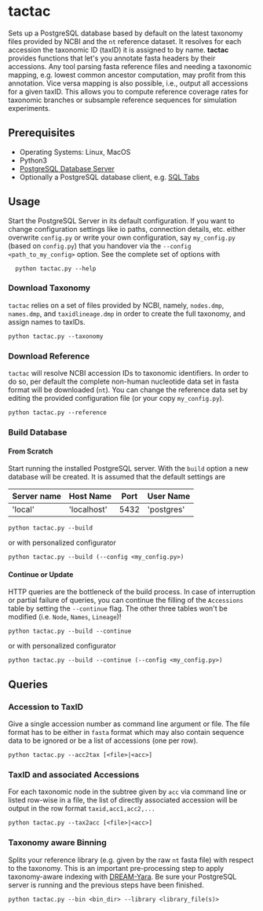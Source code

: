# tactac

Sets up a PostgreSQL database based by default on the latest taxonomy files provided by NCBI and the `nt` reference dataset. It resolves for each accession the taxonomic ID (taxID) it is assigned to by name. 
**tactac** provides functions that let's you annotate fasta headers by their accessions. Any tool parsing fasta reference files and needing a taxonomic mapping, e.g. lowest common ancestor computation, may profit from this annotation. 
Vice versa mapping is also possible, i.e., output all accessions for a given taxID. This allows you to compute reference coverage rates for taxonomic branches or subsample reference sequences for simulation experiments.

## Prerequisites

  * Operating Systems: Linux, MacOS
  * Python3
  * [PostgreSQL Database Server](https://www.postgresql.org/download/) 
  * Optionally a PostgreSQL database client, e.g. [SQL Tabs](https://www.sqltabs.com/)

## Usage

Start the PostgreSQL Server in its default configuration. If you want to change configuration settings like io paths, connection details, etc. either overwrite `config.py` or write your own configuration, say `my_config.py` (based on `config.py`) that you handover via the `--config <path_to_my_config>` option. See the complete set of options with 
```shell
  python tactac.py --help
```

### Download Taxonomy
`tactac` relies on a set of files provided by NCBI, namely, `nodes.dmp`, `names.dmp`, and `taxidlineage.dmp` in order to create the full taxonomy, and assign names to taxIDs. 
```shell
python tactac.py --taxonomy
```

### Download Reference
`tactac` will resolve NCBI accession IDs to taxonomic identifiers. In order to do so, per default the complete non-human nucleotide data set in fasta format will be downloaded (`nt`). You can change the reference data set by editing the provided  configuration file (or your copy `my_config.py`).
```shell
python tactac.py --reference
```

### Build Database

#### From Scratch
Start running the installed PostgreSQL server. With the `build` option a new database will be created. It is assumed that the default settings are 

| Server name | Host Name   | Port | User Name  |
|-------------| ------------|------|------------|
| 'local'     | 'localhost' | 5432 | 'postgres' |


```shell
python tactac.py --build
```
or with personalized configurator 

```shell
python tactac.py --build (--config <my_config.py>)
```

#### Continue or Update
HTTP queries are the bottleneck of the build process. In case of interruption or partial failure of queries, you can continue the filling of the `Accessions` table by setting the `--continue` flag. The other three tables won't be modified (i.e. `Node`, `Names`, `Lineage`)!

```shell
python tactac.py --build --continue
```
or with personalized configurator 

```shell
python tactac.py --build --continue (--config <my_config.py>)
```

## Queries 

### Accession to TaxID
Give a single accession number as command line argument or file. The file format has to be either in `fasta` format which may also contain sequence data to be ignored or be a list of accessions (one per row).
```shell
python tactac.py --acc2tax [<file>|<acc>]
```

### TaxID and associated Accessions
For each taxonomic node in the subtree given by `acc` via command line or listed row-wise in a file, the list of directly associated accession will be output in the row format `taxid,acc1,acc2,...`
```shell
python tactac.py --tax2acc [<file>|<acc>]
```

### Taxonomy aware Binning
Splits your reference library (e.g. given by the raw `nt` fasta file) with respect to the taxonomy. This is an important pre-processing step to apply taxonomy-aware indexing with [DREAM-Yara](https://github.com/temehi/dream_yara). Be sure your PostgreSQL server is running and the previous steps have been finished.
```shell
python tactac.py --bin <bin_dir> --library <library_file(s)>
```
